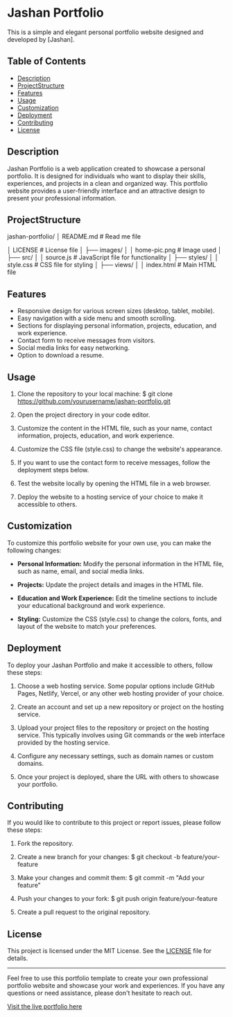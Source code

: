 # Jashan Portfolio

This is a simple and elegant personal portfolio website designed and developed by [Jashan].

## Table of Contents

- [Description](#description)
- [ProjectStructure](#projectstructure)
- [Features](#features)
- [Usage](#usage)
- [Customization](#customization)
- [Deployment](#deployment)
- [Contributing](#contributing)
- [License](#license)

## Description

Jashan Portfolio is a web application created to showcase a personal portfolio. It is designed for individuals who want to display their skills, experiences, and projects in a clean and organized way. This portfolio website provides a user-friendly interface and an attractive design to present your professional information.

## ProjectStructure

jashan-portfolio/
│ README.md # Read me file

│ LICENSE # License file
│
├── images/
│ │ home-pic.png # Image used
│
├── src/
│ │ source.js # JavaScript file for functionality
│
├── styles/
│ │ style.css # CSS file for styling
│
├── views/
│ │ index.html # Main HTML file

## Features

- Responsive design for various screen sizes (desktop, tablet, mobile).
- Easy navigation with a side menu and smooth scrolling.
- Sections for displaying personal information, projects, education, and work experience.
- Contact form to receive messages from visitors.
- Social media links for easy networking.
- Option to download a resume.

## Usage

1. Clone the repository to your local machine:
$ git clone https://github.com/yourusername/jashan-portfolio.git

2. Open the project directory in your code editor.

3. Customize the content in the HTML file, such as your name, contact information, projects, education, and work experience.

4. Customize the CSS file (style.css) to change the website's appearance.

5. If you want to use the contact form to receive messages, follow the deployment steps below.

6. Test the website locally by opening the HTML file in a web browser.

7. Deploy the website to a hosting service of your choice to make it accessible to others.

## Customization

To customize this portfolio website for your own use, you can make the following changes:

- **Personal Information:** Modify the personal information in the HTML file, such as name, email, and social media links.

- **Projects:** Update the project details and images in the HTML file.

- **Education and Work Experience:** Edit the timeline sections to include your educational background and work experience.

- **Styling:** Customize the CSS (style.css) to change the colors, fonts, and layout of the website to match your preferences.

## Deployment

To deploy your Jashan Portfolio and make it accessible to others, follow these steps:

1. Choose a web hosting service. Some popular options include GitHub Pages, Netlify, Vercel, or any other web hosting provider of your choice.

2. Create an account and set up a new repository or project on the hosting service.

3. Upload your project files to the repository or project on the hosting service. This typically involves using Git commands or the web interface provided by the hosting service.

4. Configure any necessary settings, such as domain names or custom domains.

5. Once your project is deployed, share the URL with others to showcase your portfolio.

## Contributing

If you would like to contribute to this project or report issues, please follow these steps:

1. Fork the repository.

2. Create a new branch for your changes:
$ git checkout -b feature/your-feature

3. Make your changes and commit them:
$ git commit -m "Add your feature"

4. Push your changes to your fork:
$ git push origin feature/your-feature

5. Create a pull request to the original repository.

## License

This project is licensed under the MIT License. See the [LICENSE](LICENSE) file for details.

---

Feel free to use this portfolio template to create your own professional portfolio website and showcase your work and experiences. If you have any questions or need assistance, please don't hesitate to reach out.

[Visit the live portfolio here](https://jashan-panwa.github.io/jashan-portfolio/)

